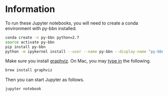 # Information

To run these Jupyter notebooks, you will need to create a conda environment with py-bbn installed.

```bash
conda create -n py-bbn python=2.7
source activate py-bbn
pip install py-bbn
python -m ipykernel install --user --name py-bbn --display-name "py-bbn"
```

Make sure you install [graphviz](http://www.graphviz.org/). On Mac, you may [type in](https://brewformulas.org/Graphviz) the following.

```bash
brew install graphviz
```

Then you can start Jupyter as follows.

```bash
jupyter notebook
```